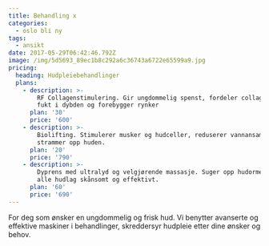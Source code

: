 ```yaml
---
title: Behandling x
categories:
  - oslo bli ny
tags:
  - ansikt
date: 2017-05-29T06:42:46.792Z
image: /img/5d5693_89ec1b8c292a6c36743a6722e65599a9.jpg
pricing:
  heading: Hudpleiebehandlinger
  plans:
    - description: >-
        RF Collagenstimulering. Gir ungdommelig spenst, fordeler collagenet, gir
        fukt i dybden og forebygger rynker
      plan: '30'
      price: '600'
    - description: >-
        Biolifting. Stimulerer musker og hudceller, reduserer vannansamlinger og
        strammer opp huden.
      plan: '20'
      price: '790'
    - description: >-
        Dyprens med ultralyd og velgjørende massasje. Suger opp hudormer fra
        alle hudlag skånsomt og effektivt.
      plan: '60'
      price: '690'
---
```

For deg som ønsker en ungdommelig og frisk hud. Vi benytter avanserte og effektive maskiner i behandlinger, skreddersyr hudpleie etter dine ønsker og behov.
